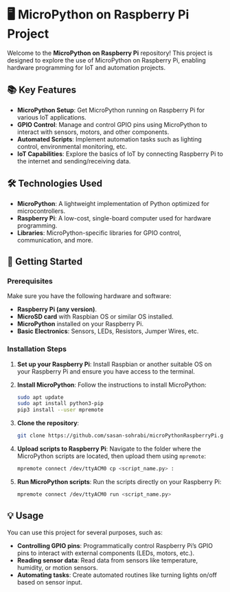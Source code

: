 
# 🖥️ MicroPython on Raspberry Pi Project

Welcome to the **MicroPython on Raspberry Pi** repository! This project is designed to explore the use of MicroPython on Raspberry Pi, enabling hardware programming for IoT and automation projects. 

## 📚 Key Features

- **MicroPython Setup**: Get MicroPython running on Raspberry Pi for various IoT applications.
- **GPIO Control**: Manage and control GPIO pins using MicroPython to interact with sensors, motors, and other components.
- **Automated Scripts**: Implement automation tasks such as lighting control, environmental monitoring, etc.
- **IoT Capabilities**: Explore the basics of IoT by connecting Raspberry Pi to the internet and sending/receiving data.

## 🛠️ Technologies Used

- **MicroPython**: A lightweight implementation of Python optimized for microcontrollers.
- **Raspberry Pi**: A low-cost, single-board computer used for hardware programming.
- **Libraries**: MicroPython-specific libraries for GPIO control, communication, and more.
  
## 🚀 Getting Started

### Prerequisites

Make sure you have the following hardware and software:

- **Raspberry Pi (any version)**.
- **MicroSD card** with Raspbian OS or similar OS installed.
- **MicroPython** installed on your Raspberry Pi.
- **Basic Electronics**: Sensors, LEDs, Resistors, Jumper Wires, etc.

### Installation Steps

1. **Set up your Raspberry Pi**:
   Install Raspbian or another suitable OS on your Raspberry Pi and ensure you have access to the terminal.
   
2. **Install MicroPython**:
   Follow the instructions to install MicroPython:
   ```bash
   sudo apt update
   sudo apt install python3-pip
   pip3 install --user mpremote
   ```

3. **Clone the repository**:
   ```bash
   git clone https://github.com/sasan-sohrabi/microPythonRaspberryPi.git
   ```

4. **Upload scripts to Raspberry Pi**:
   Navigate to the folder where the MicroPython scripts are located, then upload them using `mpremote`:
   ```bash
   mpremote connect /dev/ttyACM0 cp <script_name.py> :
   ```

5. **Run MicroPython scripts**:
   Run the scripts directly on your Raspberry Pi:
   ```bash
   mpremote connect /dev/ttyACM0 run <script_name.py>
   ```

## 💡 Usage

You can use this project for several purposes, such as:

- **Controlling GPIO pins**: Programmatically control Raspberry Pi’s GPIO pins to interact with external components (LEDs, motors, etc.).
- **Reading sensor data**: Read data from sensors like temperature, humidity, or motion sensors.
- **Automating tasks**: Create automated routines like turning lights on/off based on sensor input.

